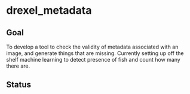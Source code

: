 # drexel_metadata
## Goal
To develop a tool to check the validity of metadata associated with an image, and generate things that are missing. Currently setting up off the shelf machine learning to detect presence of fish and count how many there are.
## Status
